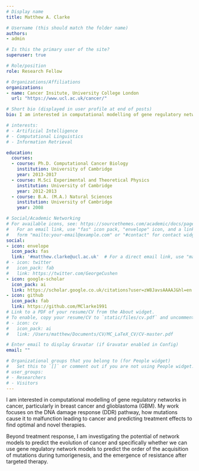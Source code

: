 ```yaml
---
# Display name
title: Matthew A. Clarke

# Username (this should match the folder name)
authors:
- admin

# Is this the primary user of the site?
superuser: true

# Role/position
role: Research Fellow

# Organizations/Affiliations
organizations:
- name: Cancer Insitute, University College London
  url: "https://www.ucl.ac.uk/cancer/"

# Short bio (displayed in user profile at end of posts)
bio: I am interested in computational modelling of gene regulatory networks in cancer, particularly in breast cancer and glioblastoma (GBM). My work focuses on the DNA damage response (DDR) pathway, how mutations cause it to malfunction leading to cancer and predicting treatment effects to find optimal and novel therapies. Beyond treatment response, I am investigating the potential of network models to predict the evolution of cancer and specifically whether we can use gene regulatory network models to predict the order of the acquisition of mutations during tumorigenesis, and the emergence of resistance after targeted therapy.

# interests: 
# - Artificial Intelligence 
# - Computational Linguistics 
# - Information Retrieval

education:
  courses:
  - course: Ph.D. Computational Cancer Biology
    institution: University of Cambridge
    year: 2013-2017
  - course: M.Sci Experimental and Theoretical Physics
    institution: University of Cambridge
    year: 2012-2013
  - course: B.A. (M.A.) Natural Sciences
    institution: University of Cambridge
    year: 2008

# Social/Academic Networking
# For available icons, see: https://sourcethemes.com/academic/docs/page-builder/#icons
#   For an email link, use "fas" icon pack, "envelope" icon, and a link in the
#   form "mailto:your-email@example.com" or "#contact" for contact widget.
social:
- icon: envelope
  icon_pack: fas
  link: '#matthew.clarke@ucl.ac.uk'  # For a direct email link, use "mailto:test@example.org".
# - icon: twitter
#   icon_pack: fab
#   link: https://twitter.com/GeorgeCushen
- icon: google-scholar
  icon_pack: ai
  link: https://scholar.google.co.uk/citations?user=zW8JavsAAAAJ&hl=en
- icon: github
  icon_pack: fab
  link: https://github.com/MClarke1991
# Link to a PDF of your resume/CV from the About widget.
# To enable, copy your resume/CV to `static/files/cv.pdf` and uncomment the lines below.
# - icon: cv
#   icon_pack: ai
#   link: /Users/matthew/Documents/CV/MC_LaTeX_CV/CV-master.pdf

# Enter email to display Gravatar (if Gravatar enabled in Config)
email: ""

# Organizational groups that you belong to (for People widget)
#   Set this to `[]` or comment out if you are not using People widget.
# user_groups:
# - Researchers
# - Visitors
---
```


I am interested in computational modelling of gene regulatory networks in cancer, particularly in breast cancer and glioblastoma (GBM). My work focuses on the DNA damage response (DDR) pathway, how mutations cause it to malfunction leading to cancer and predicting treatment effects to find optimal and novel therapies. 

Beyond treatment response, I am investigating the potential of network models to predict the evolution of cancer and specifically whether we can use gene regulatory network models to predict the order of the acquisition of mutations during tumorigenesis, and the emergence of resistance after targeted therapy.
